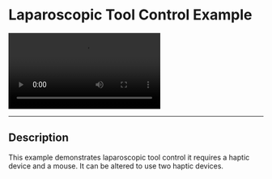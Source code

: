 # Laparoscopic Tool Control Example

![type:video](./../media/lapToolControl.mp4)

---

## Description

This example demonstrates laparoscopic tool control it requires a haptic device and a mouse. It can be altered to use two haptic devices.

[cpp_insert]: <RbdLapToolCollisionExample.cpp>